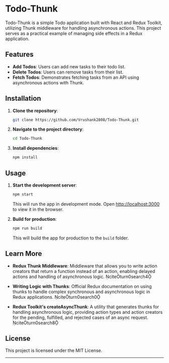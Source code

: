 # Todo-Thunk

Todo-Thunk is a simple Todo application built with React and Redux Toolkit, utilizing Thunk middleware for handling asynchronous actions. This project serves as a practical example of managing side effects in a Redux application.

## Features

- **Add Todos**: Users can add new tasks to their todo list.
- **Delete Todos**: Users can remove tasks from their list.
- **Fetch Todos**: Demonstrates fetching tasks from an API using asynchronous actions with Thunk.

## Installation

1. **Clone the repository**:

   ```bash
   git clone https://github.com/Vrushank2808/Todo-Thunk.git
   ```


2. **Navigate to the project directory**:

   ```bash
   cd Todo-Thunk
   ```


3. **Install dependencies**:

   ```bash
   npm install
   ```


## Usage

1. **Start the development server**:

   ```bash
   npm start
   ```


   This will run the app in development mode. Open [http://localhost:3000](http://localhost:3000) to view it in the browser.

2. **Build for production**:

   ```bash
   npm run build
   ```


   This will build the app for production to the `build` folder.

## Learn More

- **Redux Thunk Middleware**: Middleware that allows you to write action creators that return a function instead of an action, enabling delayed actions and handling of asynchronous logic. citeturn0search4

- **Writing Logic with Thunks**: Official Redux documentation on using thunks to handle complex synchronous and asynchronous logic in Redux applications. citeturn0search0

- **Redux Toolkit's createAsyncThunk**: A utility that generates thunks for handling asynchronous logic, providing action types and action creators for the pending, fulfilled, and rejected cases of an async request. citeturn0search8

## License

This project is licensed under the MIT License.

---
